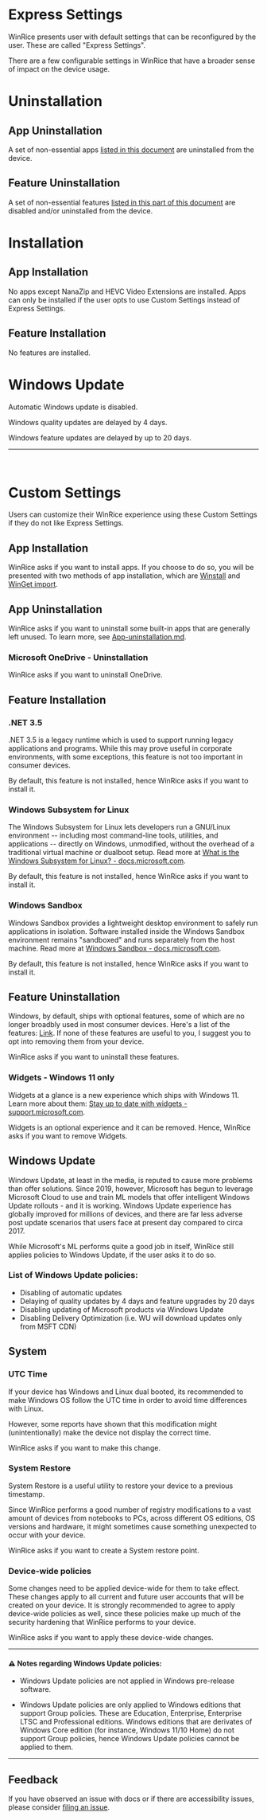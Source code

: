 # Express Settings

WinRice presents user with default settings that can be reconfigured by the user. These are called "Express Settings".

There are a few configurable settings in WinRice that have a broader sense of impact on the device usage.


# Uninstallation

## App Uninstallation

A set of non-essential apps [listed in this document](https://github.com/pratyakshm/WinRice/blob/main/doc/App-uninstallation.md) are uninstalled from the device. 

## Feature Uninstallation

A set of non-essential features [listed in this part of this document](https://github.com/pratyakshm/WinRice/blob/main/doc/Main-brief.md#features-uninstalled-optional) are disabled and/or uninstalled from the device.

# Installation

## App Installation

No apps except NanaZip and HEVC Video Extensions are installed. Apps can only be installed if the user opts to use Custom Settings instead of Express Settings.

## Feature Installation

No features are installed. 

# Windows Update

Automatic Windows update is disabled.

Windows quality updates are delayed by 4 days.

Windows feature updates are delayed by up to 20 days.

***
&nbsp;

# Custom Settings

Users can customize their WinRice experience using these Custom Settings if they do not like Express Settings.

## App Installation

WinRice asks if you want to install apps. If you choose to do so, you will be presented with two methods of app installation, which are [Winstall](https://github.com/pratyakshm/WinRice/blob/main/doc/winget/winstall.md) and [WinGet import](https://github.com/pratyakshm/WinRice/blob/main/doc/winget/import.md).


## App Uninstallation

WinRice asks if you want to uninstall some built-in apps that are generally left unused. To learn more, see [App-uninstallation.md](https://github.com/pratyakshm/WinRice/blob/main/doc/App-uninstallation.md).

### Microsoft OneDrive - Uninstallation

WinRice asks if you want to uninstall OneDrive.

## Feature Installation

### .NET 3.5

.NET 3.5 is a legacy runtime which is used to support running legacy applications and programs. While this may prove useful in corporate environments, with some exceptions, this feature is not too important in consumer devices. 

By default, this feature is not installed, hence WinRice asks if you want to install it.


### Windows Subsystem for Linux

The Windows Subsystem for Linux lets developers run a GNU/Linux environment -- including most command-line tools, utilities, and applications -- directly on Windows, unmodified, without the overhead of a traditional virtual machine or dualboot setup. Read more at [What is the Windows Subsystem for Linux? - docs.microsoft.com](https://docs.microsoft.com/en-us/windows/wsl/about).

By default, this feature is not installed, hence WinRice asks if you want to install it.

### Windows Sandbox

Windows Sandbox provides a lightweight desktop environment to safely run applications in isolation. Software installed inside the Windows Sandbox environment remains "sandboxed" and runs separately from the host machine. Read more at [Windows Sandbox - docs.microsoft.com](https://docs.microsoft.com/en-us/windows/security/threat-protection/windows-sandbox/windows-sandbox-overview).

By default, this feature is not installed, hence WinRice asks if you want to install it.

## Feature Uninstallation

Windows, by default, ships with optional features, some of which are no longer broadbly used in most consumer devices. Here's a list of the features: [Link](https://github.com/pratyakshm/WinRice/blob/main/doc/Main-brief.md#features-uninstalled-optional). If none of these features are useful to you, I suggest you to opt into removing them from your device. 

WinRice asks if you want to uninstall these features.

### Widgets - Windows 11 only

Widgets at a glance is a new experience which ships with Windows 11. Learn more about them: [Stay up to date with widgets - support.microsoft.com](https://support.microsoft.com/en-us/windows/stay-up-to-date-with-widgets-7ba79aaa-dac6-4687-b460-ad16a06be6e4).

Widgets is an optional experience and it can be removed. Hence, WinRice asks if you want to remove Widgets.

## Windows Update

Windows Update, at least in the media, is reputed to cause more problems than offer solutions. Since 2019, however, Microsoft has begun to leverage Microsoft Cloud to use and train ML models that offer intelligent Windows Update rollouts - and it is working. Windows Update experience has globally improved for millions of devices, and there are far less adverse post update scenarios that users face at present day compared to circa 2017.

While Microsoft's ML performs quite a good job in itself, WinRice still applies policies to Windows Update, if the user asks it to do so.

### List of Windows Update policies:
- Disabling of automatic updates
- Delaying of quality updates by 4 days and feature upgrades by 20 days
- Disabling updating of Microsoft products via Windows Update
- Disabling Delivery Optimization (i.e. WU will download updates only from MSFT CDN)

## System

### UTC Time

If your device has Windows and Linux dual booted, its recommended to make Windows OS follow the UTC time in order to avoid time differences with Linux.

However, some reports have shown that this modification might (unintentionally) make the device not display the correct time.

WinRice asks if you want to make this change.

### System Restore

System Restore is a useful utility to restore your device to a previous timestamp. 

Since WinRice performs a good number of registry modifications to a vast amount of devices from notebooks to PCs, across different OS editions, OS versions and hardware, it might sometimes cause something unexpected to occur with your device. 

WinRice asks if you want to create a System restore point.

### Device-wide policies

Some changes need to be applied device-wide for them to take effect. These changes apply to all current and future user accounts that will be created on your device. It is strongly recommended to agree to apply device-wide policies as well, since these policies make up much of the security hardening that WinRice performs to your device.

WinRice asks if you want to apply these device-wide changes.

---

#### ⚠️ Notes regarding Windows Update policies:

- Windows Update policies are not applied in Windows pre-release software.

- Windows Update policies are only applied to Windows editions that support Group policies. These are Education, Enterprise, Enterprise LTSC and Professional editions. Windows editions that are derivates of Windows Core edition (for instance, Windows 11/10 Home) do not support Group policies, hence Windows Update policies cannot be applied to them.


---

## Feedback

If you have observed an issue with docs or if there are accessibility issues, please consider [filing an issue](https://github.com/pratyakshm/WinRice/issues/new?assignees=pratyakshm&labels=Issue-Docs&template=doc_issue.yaml&title=Docs+issue%3A+).